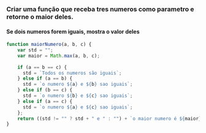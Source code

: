 ### Criar uma função que receba tres numeros como parametro e retorne o maior deles.
#### Se dois numeros forem iguais, mostra o valor deles

``` js
function maiorNumero(a, b, c) {
    var std = "";
    var maior = Math.max(a, b, c);
  
    if (a == b == c) {
      std = `Todos os numeros são iguais`;
    } else if (a == b) {
      std = `o numero ${a} e ${b} sao iguais`;
    } else if (b == c) {
      std = `o numero ${b} e ${c} sao iguais`;
    } else if (a == c) {
      std = `o numero ${a} e ${c} sao iguais`;
    };
    return ((std != "" ? std + " e " : "") + `o maior numero é ${maior}`);
}
```